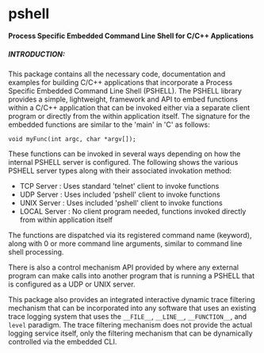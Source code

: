 # pshell
**Process Specific Embedded Command Line Shell for C/C++ Applications**

##### INTRODUCTION:

This package contains all the necessary code, documentation and examples for
building C/C++ applications that incorporate a Process Specific Embedded
Command Line Shell (PSHELL).  The PSHELL library provides a simple, lightweight,
framework and API to embed functions within a C/C++ application that can be
invoked either via a separate client program or directly from the within application itself.  The signature for the embedded functions are similar to the 'main' in 'C' as follows:

`void myFunc(int argc, char *argv[]);`

These functions can be invoked in several ways depending on how the internal
PSHELL server is configured.  The following shows the various PSHELL server
types along with their associated invokation method:

* TCP Server   : Uses standard 'telnet' client to invoke functions
* UDP Server   : Uses included 'pshell' client to invoke functions
* UNIX Server  : Uses included 'pshell' client to invoke functions
* LOCAL Server : No client program needed, functions invoked directly from within application itself

The functions are dispatched via its registered command name (keyword), along
with 0 or more command line arguments, similar to command line shell processing.

There is also a control mechanism API provided by where any external program
can make calls into another program that is running a PSHELL that is configured
as a UDP or UNIX server.

This package also provides an integrated interactive dynamic trace filtering mechanism that can be incorporated into any software that uses an existing trace logging system that uses the `__FILE__`, `__LINE__`, `__FUNCTION__`, and `level` paradigm. The trace filtering mechanism does not provide the actual logging service itself, only the filtering mechanism that can be dynamically controlled via the embedded CLI. 

